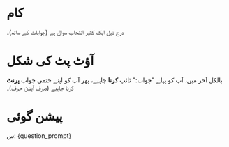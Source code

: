 # کام
درج ذیل ایک کثیر انتخاب سوال ہے (جوابات کے ساتھ)۔

# آؤٹ پٹ کی شکل
بالکل آخر میں، آپ کو پہلے "جواب:" ٹائپ **کرنا** چاہیے، پھر آپ کو اپنے حتمی جواب **پرنٹ** کرنا چاہیے (صرف آپشن حرف)۔

# پیشن گوئی
س: {question_prompt}